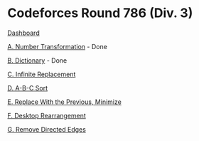 # Codeforces Round 786 (Div. 3)

[Dashboard](https://codeforces.com/contest/1674)

[A. Number Transformation](https://codeforces.com/contest/1674/problem/A) - Done

[B. Dictionary](https://codeforces.com/contest/1674/problem/B) - Done

[C. Infinite Replacement](https://codeforces.com/contest/1674/problem/C)

[D. A-B-C Sort](https://codeforces.com/contest/1674/problem/D)

[E. Replace With the Previous, Minimize](https://codeforces.com/contest/1674/problem/E)

[F. Desktop Rearrangement](https://codeforces.com/contest/1674/problem/F)

[G. Remove Directed Edges](https://codeforces.com/contest/1674/problem/G)
